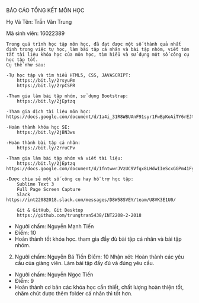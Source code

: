 ﻿BÁO CÁO TỔNG KẾT MÔN HỌC

Họ Và Tên: Trần Văn Trung

Mã sinh viên: 16022389

	Trong quá trình học tập môn học, đã đạt được một số thành quả nhất định trong việc tự học, làm bài tập cá nhân và bài tập nhóm, viết tóm tắt tài liệu khóa học của môn học, tìm hiểu và sử dụng một số công cụ học tập tốt.
	Cụ thể như sau:

	-Tự học tập và tìm hiểu HTML5, CSS, JAVASCRIPT:
		https://bit.ly/2rsyuPm
		https://bit.ly/2rpCSPR

	-Tham gia làm bài tập nhóm, sử dụng Bootstrap:
		https://bit.ly/2jEptzq

	-Tham gia dịch tài liệu môn học:
	https://docs.google.com/document/d/1a4i_31R8WBUAnF91syr1FwBpKoAiTY6rEJt1xWjb74M/edit#heading=h.nzv2vaiffe4k

	-Hoàn thành khóa học SE:
		https://bit.ly/2jBN3ws

	-Hoàn thành bài tập cá nhân:
		https://bit.ly/2rruCPv

	-Tham gia làm bài tập nhóm và viết tài liệu:
		https://bit.ly/2jEptzq
	https://docs.google.com/document/d/1fntwwrJVzUC9Vfqx8LHdwIIeScxGGPm41Fyz1c6uYR8/edit

	-Được chia sẻ một số công cụ hay hỗ trợ học tập:
		Sublime Text 3
		Full Page Screen Capture
		Slack
	https://int22082018.slack.com/messages/D8W58SVEY/team/U8VK3E1U0/

		Git & GitHub, Git Desktop
		https://github.com/trungtran5438/INT2208-2-2018

- Người chấm: Nguyễn Mạnh Tiến
- Điểm: 10
- Hoàn thành tốt khóa học. tham gia đầy đủ bài tập cá nhân và bài tập nhóm.

2. Người chấm: Nguyễn Bá Tiến
	Điểm: 10
	Nhận xét: Hoàn thành các yêu cầu của giảng viên. Làm bài tập đầy đủ và đúng yêu cầu. 

- Người chấm: Nguyễn Ngọc Tiến
- Điểm: 9
- Hoàn thành cơ bản các khóa học cần thiết, chất lượng hoàn thiện tốt, chăm chút được thêm folder cá nhân thì tốt hơn.
